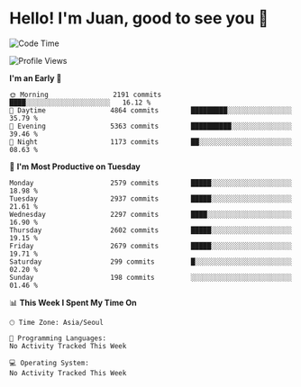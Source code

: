 # Hello! I'm Juan, good to see you 👋

<!--
**Y-k-Y/Y-k-Y** is a ✨ _special_ ✨ repository because its `README.md` (this file) appears on your GitHub profile.

Here are some ideas to get you started:

- 🔭 I’m currently working on ...
- 🌱 I’m currently learning ...
- 👯 I’m looking to collaborate on ...
- 🤔 I’m looking for help with ...
- 💬 Ask me about ...
- 📫 How to reach me: ...
- 😄 Pronouns: ...
- ⚡ Fun fact: ...
-->
<!--
![Profile views](https://gpvc.arturio.dev/Y-k-Y)

[![Omid Nikrah StackOverflow](https://github-readme-stackoverflow.vercel.app/?userID=9517076)](https://stackoverflow.com/users/9517076/i-have-10-fingers)
-->

<!--START_SECTION:waka-->
![Code Time](http://img.shields.io/badge/Code%20Time-1%2C727%20hrs%2031%20mins-blue)

![Profile Views](http://img.shields.io/badge/Profile%20Views-0-blue)

**I'm an Early 🐤** 

```text
🌞 Morning                2191 commits        ████░░░░░░░░░░░░░░░░░░░░░   16.12 % 
🌆 Daytime                4864 commits        █████████░░░░░░░░░░░░░░░░   35.79 % 
🌃 Evening                5363 commits        ██████████░░░░░░░░░░░░░░░   39.46 % 
🌙 Night                  1173 commits        ██░░░░░░░░░░░░░░░░░░░░░░░   08.63 % 
```
📅 **I'm Most Productive on Tuesday** 

```text
Monday                   2579 commits        █████░░░░░░░░░░░░░░░░░░░░   18.98 % 
Tuesday                  2937 commits        █████░░░░░░░░░░░░░░░░░░░░   21.61 % 
Wednesday                2297 commits        ████░░░░░░░░░░░░░░░░░░░░░   16.90 % 
Thursday                 2602 commits        █████░░░░░░░░░░░░░░░░░░░░   19.15 % 
Friday                   2679 commits        █████░░░░░░░░░░░░░░░░░░░░   19.71 % 
Saturday                 299 commits         █░░░░░░░░░░░░░░░░░░░░░░░░   02.20 % 
Sunday                   198 commits         ░░░░░░░░░░░░░░░░░░░░░░░░░   01.46 % 
```


📊 **This Week I Spent My Time On** 

```text
🕑︎ Time Zone: Asia/Seoul

💬 Programming Languages: 
No Activity Tracked This Week

💻 Operating System: 
No Activity Tracked This Week
```


<!--END_SECTION:waka-->
